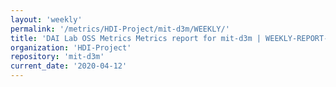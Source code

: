 ```yaml
---
layout: 'weekly'
permalink: '/metrics/HDI-Project/mit-d3m/WEEKLY/'
title: 'DAI Lab OSS Metrics Metrics report for mit-d3m | WEEKLY-REPORT-2020-04-12'
organization: 'HDI-Project'
repository: 'mit-d3m'
current_date: '2020-04-12'
---
```

